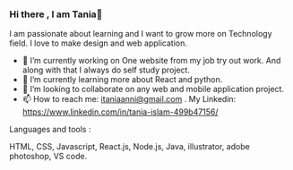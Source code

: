 ### Hi there , I am Tania👋

I am passionate about learning and I want to grow more on Technology field. I love to make design and web application. 

- 🔭 I’m currently working on One website from my job try out work. And along with that I always do self study project. 
- 🌱 I’m currently learning more about React and python.
- 👯 I’m looking to collaborate on any web and mobile application project.
- 📫 How to reach me: itaniaanni@gmail.com . My Linkedin: https://www.linkedin.com/in/tania-islam-499b47156/

Languages and tools :

HTML, CSS, Javascript, React.js, Node.js, Java, illustrator, adobe photoshop, VS code.
